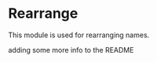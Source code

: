 Rearrange
=========

This module is used for rearranging names.

adding some more info to the README
